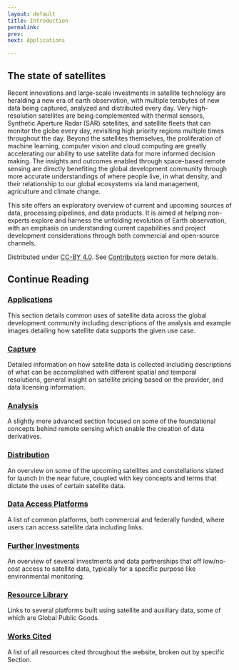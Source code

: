 ```yaml
---
layout: default
title: Introduction
permalink: 
prev:
next: Applications

---
```


## The state of satellites

<div class="map-container">
  <div id="banner-map" class="static-map static-map__left"></div>
  <div id="banner-map-2" class="static-map static-map__right"></div>
</div>

Recent innovations and large-scale investments in satellite technology are heralding a new era of earth observation, with multiple terabytes of new data being captured, analyzed and distributed every day. Very high-resolution satellites are being complemented with thermal sensors, Synthetic Aperture Radar (SAR) satellites, and satellite fleets that can monitor the globe every day, revisiting high priority regions multiple times throughout the day. Beyond the satellites themselves, the proliferation of machine learning, computer vision and cloud computing are greatly accelerating our ability to use satellite data for more informed decision making. The insights and outcomes enabled through space-based remote sensing are directly benefiting the global development community through more accurate understandings of where people live, in what density, and their relationship to our global ecosystems via land management, agriculture and climate change.  

This site offers an exploratory overview of current and upcoming sources of data, processing pipelines, and data products. It is aimed at helping non-experts explore and harness the unfolding revolution of Earth observation, with an emphasis on understanding current capabilities and project development considerations through both commercial and open-source channels.


Distributed under <a href="https://creativecommons.org/licenses/by/4.0/" target="_blank">CC-BY 4.0</a>. See [Contributors](/contributors.html) section for more details.

## Continue Reading

### [Applications](/applications)
This section details common uses of satellite data across the global development community including descriptions of the analysis and example images detailing how satellite data supports the given use case.

### [Capture](/capture)
Detailed information on how satellite data is collected including descriptions of what can be accomplished with different spatial and temporal resolutions, general insight on satellite pricing based on the provider, and data licensing information.

### [Analysis](/analysis)
A slightly more advanced section focused on some of the foundational concepts behind remote sensing which enable the creation of data derivatives.

### [Distribution](/distribution)
An overview on some of the upcoming satellites and constellations slated for launch in the near future, coupled with key concepts and terms that dictate the uses of certain satellite data.

### [Data Access Platforms](/data-access-platforms)
A list of common platforms, both commercial and federally funded, where users can access satellite data including links.

### [Further Investments](/further-investments)
An overview of several investments and data partnerships that off low/no-cost access to satellite data, typically for a specific purpose like environmental monitoring.

### [Resource Library](/resource-library)
Links to several platforms built using satellite and auxiliary data, some of which are Global Public Goods.

### [Works Cited](/works-cited)
A list of all resources cited throughout the website, broken out by specific Section.